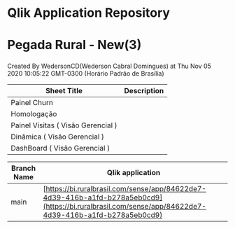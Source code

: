 # Qlik Application Repository 
# Pegada Rural - New(3)
### 
Created By WedersonCD(Wederson Cabral Domingues) at Thu Nov 05 2020 10:05:22 GMT-0300 (Horário Padrão de Brasília)




Sheet Title | Description
------------ | -------------
Painel Churn|
Homologação|
Painel Visitas ( Visão Gerencial )|
Dinâmica ( Visão Gerencial )|
DashBoard ( Visão Gerencial )|



Branch Name|Qlik application
---|---
main|[https://bi.ruralbrasil.com/sense/app/84622de7-4d39-416b-a1fd-b278a5eb0cd9](https://bi.ruralbrasil.com/sense/app/84622de7-4d39-416b-a1fd-b278a5eb0cd9)